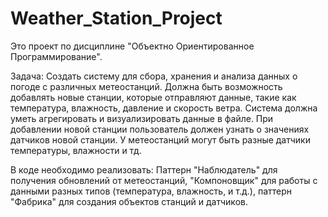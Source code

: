 # Weather_Station_Project

Это проект по дисциплине "Объектно Ориентированное Программирование".

Задача:
Создать систему для сбора, хранения и анализа данных о погоде с различных метеостанций. Должна быть возможность добавлять новые станции, которые отправляют данные, такие как температура, влажность, давление и скорость ветра. Система должна уметь агрегировать и визуализировать данные в файле. При добавлении новой станции пользователь должен узнать о значениях датчиков новой станции. У метеостанций могут быть разные датчики температуры, влажности и тд.

В коде необходимо реализовать: 
Паттерн "Наблюдатель" для получения обновлений от метеостанций, "Компоновщик" для работы с данными разных типов (температура, влажность, и т.д.), паттерн "Фабрика" для создания объектов станций и датчиков.
